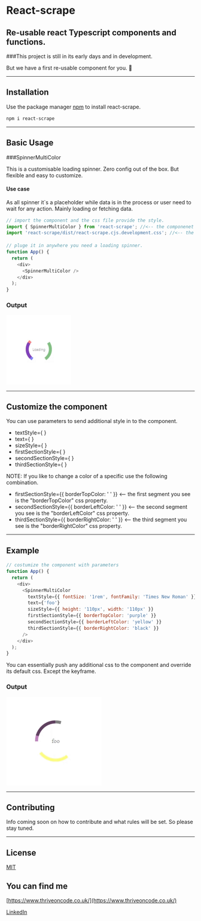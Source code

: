 # React-scrape

## Re-usable react Typescript components and functions.

###This project is still in its early days and in development.

But we have a first re-usable component for you. 🥳

---

## Installation

Use the package manager [npm](https://www.npmjs.com/) to install react-scrape.

```bash
npm i react-scrape
```

---

## Basic Usage

###SpinnerMultiColor

This is a customisable loading spinner. Zero config out of the box. But flexible and easy to customize.

#### Use case

As all spinner it`s a placeholder while data is in the process or user need to wait for any action.
Mainly loading or fetching data.

```javascript
// import the component and the css file provide the style.
import { SpinnerMultiColor } from 'react-scrape'; //<-- the componenet
import 'react-scrape/dist/react-scrape.cjs.development.css'; //<-- the css provide the default style

// pluge it in anywhere you need a loading spinner.
function App() {
  return (
    <div>
      <SpinnerMultiColor />
    </div>
  );
}
```

### Output

![Spinner gif 1](./assests/Spinner%201.gif)

---

## Customize the component

You can use parameters to send additional style in to the component.

- textStyle={ }
- text={ }
- sizeStyle={ }
- firstSectionStyle={ }
- secondSectionStyle={ }
- thirdSectionStyle={ }

NOTE: If you like to change a color of a specific use the following combination.

- firstSectionStyle={{ borderTopColor: ' ' }} <-- the first segment you see is the "borderTopColor" css property.
- secondSectionStyle={{ borderLeftColor: ' ' }} <-- the second segment you see is the "borderLeftColor" css property.
- thirdSectionStyle={{ borderRightColor: ' ' }} <-- the third segment you see is the "borderRightColor" css property.

---

## Example

```javascript
// costumize the component with parameters
function App() {
  return (
    <div>
      <SpinnerMultiColor
        textStyle={{ fontSize: '1rem', fontFamily: 'Times New Roman' }}
        text={'foo'}
        sizeStyle={{ height: '110px', width: '110px' }}
        firstSectionStyle={{ borderTopColor: 'purple' }}
        secondSectionStyle={{ borderLeftColor: 'yellow' }}
        thirdSectionStyle={{ borderRightColor: 'black' }}
      />
    </div>
  );
}
```

You can essentially push any additional css to the component and override its default css. Except the keyframe.

### Output

![Spinner gif 2](./assests/Spinner%202.gif)

---

## Contributing

Info coming soon on how to contribute and what rules will be set. So please stay tuned.

---

## License

[MIT](https://choosealicense.com/licenses/mit/)

## You can find me

[https://www.thriveoncode.co.uk/](https://www.thriveoncode.co.uk/)

[LinkedIn](https://www.linkedin.com/in/gabor-vaszi-329b54212/)
